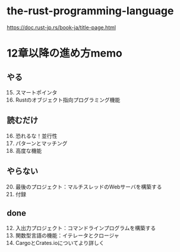 # the-rust-programming-language
https://doc.rust-jp.rs/book-ja/title-page.html

# 12章以降の進め方memo
## やる
15. スマートポインタ
17. Rustのオブジェクト指向プログラミング機能

## 読むだけ
16. 恐れるな！並行性
18. パターンとマッチング
19. 高度な機能

## やらない
20. 最後のプロジェクト：マルチスレッドのWebサーバを構築する
21. 付録

## done
12. 入出力プロジェクト：コマンドラインプログラムを構築する
13. 関数型言語の機能：イテレータとクロージャ
14. CargoとCrates.ioについてより詳しく
